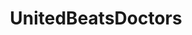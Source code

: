 ---
title: UnitedBeatsDoctors
crosslinks:
- medicalschool
- unitedairlines
- conspiracy
- news
- FuckUnitedAirlines
- FUCK_United_Airlines
- videos
---